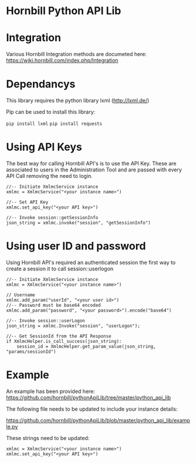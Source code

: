 
Hornbill Python API Lib
========

Integration
===
Various Hornbill Integration methods are documeted here: https://wiki.hornbill.com/index.php/Integration

Dependancys
===
This library requires the python library lxml (http://lxml.de/)

Pip can be used to install this library:

```pip install lxml```
```pip install requests```


Using API Keys 
===

The best way for calling Hornbill API's is to use the API Key. These are associated to users in the Administration Tool and are passed with every API Call removing the need to login.
```
//-- Initiate XmlmcService instance
xmlmc = XmlmcService("<your instance name>")

//-- Set API Key
xmlmc.set_api_key("<your API key>")

//-- Invoke session::getSessionInfo
json_string = xmlmc.invoke("session", "getSessionInfo")
```

Using user ID and password
===

Using Hornbill API's required an authenticated session the first way to create a session it to call session::userlogon
```
//-- Initiate XmlmcService instance
xmlmc = XmlmcService("<your instance name>")

// Username
xmlmc.add_param("userId", "<your user id>")
//-- Password must be base64 encoded
xmlmc.add_param("password", "<your password>").encode("base64")

//-- Invoke session::userLogon
json_string = xmlmc.Invoke("session", "userLogon");

//-- Get SessionId from the API Response
if XmlmcHelper.is_call_success(json_string):
	session_id = XmlmcHelper.get_param_value(json_string, "params/sessionId")
```

Example
===

An example has been provided here:
https://github.com/hornbill/pythonApiLib/tree/master/python_api_lib

The following file needs to be updated to include your instance details:

https://github.com/hornbill/pythonApiLib/blob/master/python_api_lib/example.py


These strings need to be updated:
```
xmlmc = XmlmcService("<your instance name>")
xmlmc.set_api_key("<your API key>")
```



